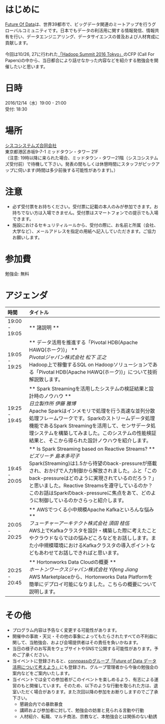 # はじめに

[Future Of Data](http://futureofdata.io)は、世界39都市で、ビッグデータ関連のミートアップを行うグローバルコミュニティです。日本でもデータの利活用に関する情報発信、情報共有を行い、データエンジニアリング、データサイエンスの普及および人材育成に貢献します。<br>
<br>
今回は10/26, 27に行われた[「Hadoop Summit 2016 Tokyo」](http://hadoopsummit.org/tokyo/agenda/)のCFP (Call For Papers)の中から、当日都合により話せなかった内容などを紹介する勉強会を開催したいと思います。


# 日時
2016/12/14（水）19:00 - 21:00 <br>
受付: 18:30


# 場所
[シスコシステムズ合同会社](http://www.cisco.com/web/JP/news/ga/map_tokyo.html) <br>
東京都港区赤坂9-7-1 ミッドタウン・タワー 21F<br>
（注意: 19時以降に来られた場合、ミッドタウン・タワー21階（シスコシステムズ受付前）で待機して下さい。発表の間もしくは休憩時間にスタッフがピックアップに伺います(時間は多少前後する可能性があります)。）


# 注意
- 必ず受付票をお持ちください。受付票に記載の本人のみが参加できます。お持ちでない方は入場できません。受付票はスマートフォンでの提示でも入場できます。
- 施設におけるセキュリティルールから、受付の際に、お名前と所属（会社、大学など）、メールアドレスを指定の用紙へ記入していただきます。ご協力お願いします。

 
# 参加費
勉強会: 無料  



# アジェンダ
| 時間 | タイトル |
|:------------ |:-------------- |
| 19:00 - 19:05 | ** 諸説明 ** |
| 19:05 - 19:25 | ** データ活用を推進する「Pivotal HDB(Apache HAWQ(ホーク))」 ** <br> *Pivotalジャパン株式会社 松下 正之* <br> Hadoop上で稼働するSQL on Hadoopソリューションである「Pivotal HDB(Apache HAWQ(ホーク))」について技術解説致します。 |
| 19:25 - 19:45 | ** Spark Streamingを活用したシステムの検証結果と設計時のノウハウ ** <br> *日立製作所 伊藤 雅博* <br> Apache Sparkはインメモリで処理を行う高速な並列分散処理フレームワークです。Sparkのストリームデータ処理機能であるSpark Streamingを活用して、センサデータ処理システムを構築してみました。このシステムの性能検証結果と、そこから得られた設計ノウハウを紹介します。|
| 19:45 - 20:05 | ** Is Spark Streaming based on Reactive Streams? ** <br> *ビズリーチ 島本多可子* <br> Spark(Streaming)は1.5から待望のback-pressureが搭載され、おかげで人力制御から解放されました。ふと「このback-pressureはどのように実現されているのだろう？」と思いました。Reactive Streamsを遵守しているのか？このお話はSparkのback-pressureに焦点をあて、どのように制御しているのかさらっと紹介します。|
| 20:05 - 20:25 | ** AWSでつくる小中規模Apache Kafkaといろんな悩み ** <br> *フューチャーアーキテクト株式会社 須田 桂伍* <br> AWS上でKafkaクラスタを設計・構築した際に考えたことやクラウドならではの悩みどころなどをお話しします。また小中規模環境におけるKafkaクラスタの導入ポイントなどもあわせてお話しできればと思います。|
| 20:25 - 20:45 | ** Hortonworks Data Cloudの概要 ** <br> *ホートンワークスジャパン株式会社 Yifeng Jiang* <br> AWS Marketplaceから、Hortonworks Data Platformを簡単にデプロイ可能になりました。こちらの概要について説明します。|

# その他
- プログラム内容は予告なく変更する可能性があります。
- 開催中の事故・天災・その他の事象によってもたらされたすべての不利益に関して、当勉強会、および会場提供者はその責任を負いかねます。
- 当日の様子のお写真をウェブサイトやSNSで公開する可能性があります。予めご了承ください。
- 当イベントに登録されると、[connpassのグループ「Future of Data データ活用について考えよう」](https://futureofdata.connpass.com/)にも登録され、グループ管理者から今後の勉強会の案内などをご案内いたします。
- 当イベントでは全ての参加者がこのイベントを楽しめるよう、有志による運営のもと開催しています。そのため、以下のような行動を取られた方は、退室いただく場合があります。また次回以降の参加をお断りしますのでご了承下さい。  
    + 懇親会内での暴飲暴食
    + 講師および参加者に対して、勉強会の妨害と見られる言動や行動
    + 人材紹介、転職、マルチ商法、宗教など、本勉強会とは関係のない勧誘
